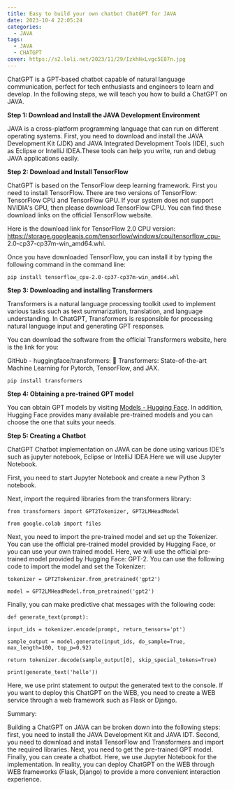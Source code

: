 ```yaml
---
title: Easy to build your own chatbot ChatGPT for JAVA
date: 2023-10-4 22:05:24
categories:
  - JAVA
tags:
  - JAVA
  - CHATGPT
cover: https://s2.loli.net/2023/11/29/IzkhHxLvgc5E87n.jpg
---
```


ChatGPT is a GPT-based chatbot capable of natural language communication, perfect for tech enthusiasts and engineers to learn and develop. In the following steps, we will teach you how to build a ChatGPT on JAVA.

**Step 1: Download and Install the JAVA Development Environment**

JAVA is a cross-platform programming language that can run on different operating systems. First, you need to download and install the JAVA Development Kit (JDK) and JAVA Integrated Development Tools (IDE), such as Eclipse or IntelliJ IDEA.These tools can help you write, run and debug JAVA applications easily.

**Step 2: Download and Install TensorFlow**

ChatGPT is based on the TensorFlow deep learning framework. First you need to install TensorFlow. There are two versions of TensorFlow: TensorFlow CPU and TensorFlow GPU. If your system does not support NVIDIA's GPU, then please download TensorFlow CPU. You can find these download links on the official TensorFlow website. 

Here is the download link for TensorFlow 2.0 CPU version: https://storage.googleapis.com/tensorflow/windows/cpu/tensorflow_cpu- 2.0-cp37-cp37m-win_amd64.whl.

Once you have downloaded TensorFlow, you can install it by typing the following command in the command line:

```
pip install tensorflow_cpu-2.0-cp37-cp37m-win_amd64.whl
```

**Step 3: Downloading and installing Transformers**

 Transformers is a natural language processing toolkit used to implement various tasks such as text summarization, translation, and language understanding. In ChatGPT, Transformers is responsible for processing natural language input and generating GPT responses.

You can download the software from the official Transformers website, here is the link for you: 

GitHub - huggingface/transformers: 🤗 Transformers: State-of-the-art Machine Learning for Pytorch, TensorFlow, and JAX.

```
pip install transformers
```

**Step 4: Obtaining a pre-trained GPT model**

 You can obtain GPT models by visiting [Models - Hugging Face](https://huggingface.co/transformers/pretrained_models.html). In addition, Hugging Face provides many available pre-trained models and you can choose the one that suits your needs.

**Step 5: Creating a Chatbot**

 ChatGPT Chatbot implementation on JAVA can be done using various IDE's such as jupyter notebook, Eclipse or IntelliJ IDEA.Here we will use Jupyter Notebook.

First, you need to start Jupyter Notebook and create a new Python 3 notebook.

Next, import the required libraries from the transformers library:

```
from transformers import GPT2Tokenizer, GPT2LMHeadModel
 
from google.colab import files
```

Next, you need to import the pre-trained model and set up the Tokenizer. You can use the official pre-trained model provided by Hugging Face, or you can use your own trained model. Here, we will use the official pre-trained model provided by Hugging Face: GPT-2. You can use the following code to import the model and set the Tokenizer:

```
tokenizer = GPT2Tokenizer.from_pretrained('gpt2')
 
model = GPT2LMHeadModel.from_pretrained('gpt2')
```

Finally, you can make predictive chat messages with the following code:

```
def generate_text(prompt):
 
input_ids = tokenizer.encode(prompt, return_tensors='pt')
 
sample_output = model.generate(input_ids, do_sample=True, max_length=100, top_p=0.92)
 
return tokenizer.decode(sample_output[0], skip_special_tokens=True)
 
print(generate_text('hello'))
```

Here, we use print statement to output the generated text to the console. If you want to deploy this ChatGPT on the WEB, you need to create a WEB service through a web framework such as Flask or Django.

Summary:

Building a ChatGPT on JAVA can be broken down into the following steps: first, you need to install the JAVA Development Kit and JAVA IDT. Second, you need to download and install TensorFlow and Transformers and import the required libraries. Next, you need to get the pre-trained GPT model. Finally, you can create a chatbot. Here, we use Jupyter Notebook for the implementation. In reality, you can deploy ChatGPT on the WEB through WEB frameworks (Flask, Django) to provide a more convenient interaction experience.
